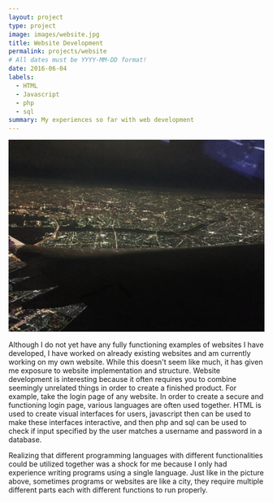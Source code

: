 ```yaml
---
layout: project
type: project
image: images/website.jpg
title: Website Development
permalink: projects/website
# All dates must be YYYY-MM-DD format!
date: 2016-06-04
labels:
  - HTML
  - Javascript
  - php
  - sql
summary: My experiences so far with web development
---
```


<img class="ui medium right floated rounded image" src="../images/website_2.jpg">

Although I do not yet have any fully functioning examples of websites I have developed, I have worked on already existing websites and am currently working on my own website. While this doesn't seem like much, it has given me exposure to website implementation and structure. Website development is interesting because it often requires you to combine seemingly unrelated things in order to create a finished product. For example, take the login page of any website. In order to create a secure and functioning login page, various languages are often used together. HTML is used to create visual interfaces for users, javascript then can be used to make these interfaces interactive, and then php and sql can be used to check if input specified by the user matches a username and password in a database.
  
Realizing that different programming languages with different functionalities could be utilized together was a shock for me because I only had experience writing programs using a single language. Just like in the picture above, sometimes programs or websites are like a city, they require multiple different parts each with different functions to run properly.
